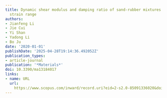 ```yaml
---
title: Dynamic shear modulus and damping ratio of sand-rubber mixtures under large
  strain range
authors:
- Jianfeng Li
- Jie Cui
- Yi Shan
- Yadong Li
- Bo Ju
date: '2020-01-01'
publishDate: '2025-04-28T19:14:36.492052Z'
publication_types:
- article-journal
publication: '*Materials*'
doi: 10.3390/ma13184017
links:
- name: URL
  url: 
    https://www.scopus.com/inward/record.uri?eid=2-s2.0-85091336020&doi=10.3390%2fma13184017&partnerID=40&md5=d8cf37069a8fc53eef7ca29446e313d9
---
```

